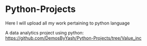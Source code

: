 # Python-Projects
Here I will upload all my work pertaining to python language

A data analytics project using python: https://github.com/DemosByYash/Python-Projects/tree/Value_inc
